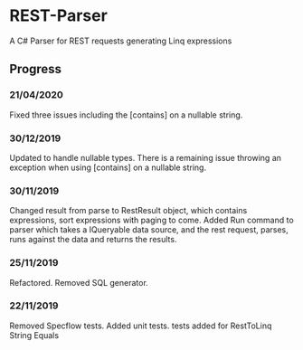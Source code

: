 # REST-Parser
A C# Parser for REST requests generating Linq expressions

## Progress

### 21/04/2020
Fixed three issues including the \[contains\] on a nullable string.

### 30/12/2019
Updated to handle nullable types. There is a remaining issue throwing an exception when using \[contains\] on a nullable string.

### 30/11/2019
Changed result from parse to RestResult object, which contains expressions, sort expressions with paging to come.
Added Run command to parser which takes a IQueryable data source, and the rest request, parses, runs against the data  and returns the results. 

### 25/11/2019
Refactored. Removed SQL generator. 

### 22/11/2019
Removed Specflow tests.
Added unit tests.
tests added for RestToLinq String Equals
